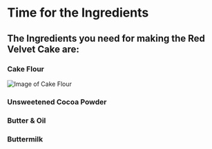 # Time for the Ingredients
## The Ingredients you need for making the Red Velvet Cake are:
### Cake Flour
![Image of Cake Flour](https://s3-us-west-2.amazonaws.com/sugarandsparrow/flour/wp-content/uploads/2019/07/09204734/Homemade-Cake-Flour-2.jpg)
### Unsweetened Cocoa Powder
### Butter & Oil
### Buttermilk
